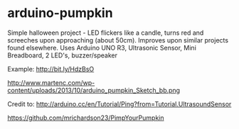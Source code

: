 arduino-pumpkin
===============

Simple halloween project - LED flickers like a candle, turns red and screeches upon approaching (about 50cm). Improves upon similar projects found elsewhere. Uses Arduino UNO R3, Ultrasonic Sensor, Mini Breadboard, 2 LED's, buzzer/speaker

Example: 
http://bit.ly/HdzBsO
 
http://www.martenc.com/wp-content/uploads/2013/10/arduino_pumpkin_Sketch_bb.png

Credit to: 
http://arduino.cc/en/Tutorial/Ping?from=Tutorial.UltrasoundSensor
 
https://github.com/mrichardson23/PimpYourPumpkin
